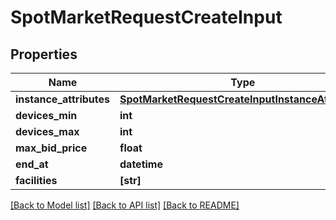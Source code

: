 # SpotMarketRequestCreateInput


## Properties
Name | Type | Description | Notes
------------ | ------------- | ------------- | -------------
**instance_attributes** | [**SpotMarketRequestCreateInputInstanceAttributes**](SpotMarketRequestCreateInputInstanceAttributes.md) |  | [optional] 
**devices_min** | **int** |  | [optional] 
**devices_max** | **int** |  | [optional] 
**max_bid_price** | **float** |  | [optional] 
**end_at** | **datetime** |  | [optional] 
**facilities** | **[str]** |  | [optional] 

[[Back to Model list]](../README.md#documentation-for-models) [[Back to API list]](../README.md#documentation-for-api-endpoints) [[Back to README]](../README.md)



